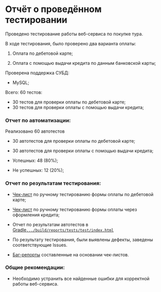 # Отчёт о проведённом тестировании

Проведено тестирование работы веб-сервиса по покупке тура.

В ходе тестирования, было проверено два варианта оплаты:

1. Оплата по дебетовой карте;

2. Оплата с помощью выдачи кредита по данным банковской карты;

Проверена поддержка СУБД:

- MySQL;

Всего: 60 тестов:

- 30 тестов для проверки оплаты по дебетовой карте; 
- 30 тестов для проверки оплаты с помощью выдачи кредита;

### Отчет по автоматизации:

Реализовано 60 автотестов

- 30 автотестов для проверки оплаты по дебетовой карте;
- 30 автотестов для проверки оплаты с помощью выдачи кредита;


- Успешных: 48 (80%);
- Не успешных: 12 (20%);

### Отчет по результатам тестирования:

- [Чек-лист](https://disk.yandex.ru/i/3U5aDrJT5jiM-Q) по ручному тестированию формы оплаты по дебетовой карте;
- [Чек-лист](https://disk.yandex.ru/i/NONfKtSWjs-UXQ) по ручному тестированию формы оплаты через оформления кредита;



- Отчет по результатам автотестов в [Gradle`.../build/reports/tests/test/index.html`](https://disk.yandex.ru/i/W6DKgDmztnpwOQ)


- По результату тестирования, были выявлены дефекты, заведены соответствующие Issues.
- [Баг-репорты](https://disk.yandex.ru/i/1Unven3Y3CgQ1A) составленные на основании чек-листов.


### Общие рекомендации:

- Необходимо устранить все найденные ошибки для корректной работы веб-сервиса.